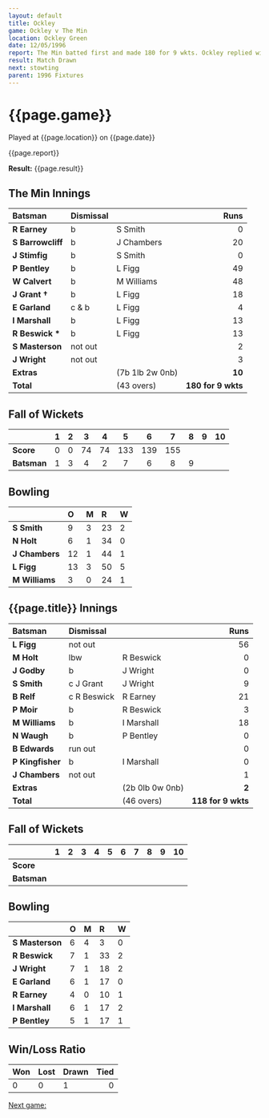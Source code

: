```yaml
---
layout: default
title: Ockley
game: Ockley v The Min
location: Ockley Green
date: 12/05/1996
report: The Min batted first and made 180 for 9 wkts. Ockley replied with 118 for 9 wkts
result: Match Drawn
next: stowting
parent: 1996 Fixtures
---
```


# {{page.game}}

Played at {{page.location}} on {{page.date}}

{{page.report}}

**Result:** {{page.result}}

## The Min Innings

| Batsman | Dismissal |  | Runs |
|:---|:---|---|---:|
| **R Earney** | b | S Smith | 0 |
| **S Barrowcliff** | b | J Chambers | 20 |
| **J Stimfig** | b | S Smith | 0 |
| **P Bentley** | b | L Figg | 49 |
| **W Calvert** | b | M Williams | 48 |
| **J Grant &#8224;** | b | L Figg | 18 |
| **E Garland** | c & b | L Figg | 4 |
| **I Marshall** | b | L Figg | 13 |
| **R Beswick &#42;** | b | L Figg | 13 |
| **S Masterson** | not out |  | 2 |
| **J Wright** | not out |  | 3 |
| **Extras** | | (7b 1lb 2w 0nb) | **10** |
| **Total** | | (43 overs) | **180 for 9 wkts** |

## Fall of Wickets

| | 1 | 2 | 3 | 4 | 5 | 6 | 7 | 8 | 9 | 10 |
|---|:---:|:---:|:---:|:---:|:---:|:---:|:---:|:---:|:---:|:---:|
| **Score** | 0 | 0 | 74 | 74 | 133 | 139 | 155 |  |  |  |
| **Batsman** | 1 | 3 | 4 | 2 | 7 | 6 | 8 | 9 |  |  |

## Bowling

| | O | M | R | W |
|---|:---|:---|:---|:---|
| **S Smith** | 9 | 3 | 23 | 2 |
| **N Holt** | 6 | 1 | 34 | 0 |
| **J Chambers** | 12 | 1 | 44 | 1 |
| **L Figg** | 13 | 3 | 50 | 5 |
| **M Williams** | 3 | 0 | 24 | 1 |

## {{page.title}} Innings

| Batsman | Dismissal |  | Runs |
|:---|:---|---|---:|
| **L Figg** | not out |  | 56 |
| **M Holt** | lbw | R Beswick | 0 |
| **J Godby** | b | J Wright | 0 |
| **S Smith** | c J Grant | J Wright | 9 |
| **B Relf** | c R Beswick | R Earney | 21 |
| **P Moir** | b | R Beswick | 3 |
| **M Williams** | b | I Marshall | 18 |
| **N Waugh** | b | P Bentley | 0 |
| **B Edwards** | run out |  | 0 |
| **P Kingfisher** | b | I Marshall | 0 |
| **J Chambers** | not out |  | 1 |
| **Extras** | | (2b 0lb 0w 0nb) | **2** |
| **Total** | | (46 overs) | **118 for 9 wkts** |

## Fall of Wickets

| | 1 | 2 | 3 | 4 | 5 | 6 | 7 | 8 | 9 | 10 |
|---|:---:|:---:|:---:|:---:|:---:|:---:|:---:|:---:|:---:|:---:|
| **Score** |  |  |  |  |  |  |  |  |  |  |
| **Batsman** |  |  |  |  |  |  |  |  |  |  |

## Bowling

| | O | M | R | W |
|---|:---|:---|:---|:---|
| **S Masterson** | 6 | 4 | 3 | 0 |
| **R Beswick** | 7 | 1 | 33 | 2 |
| **J Wright** | 7 | 1 | 18 | 2 |
| **E Garland** | 6 | 1 | 17 | 0 |
| **R Earney** | 4 | 0 | 10 | 1 |
| **I Marshall** | 6 | 1 | 17 | 2 |
| **P Bentley** | 5 | 1 | 17 | 1 |

## Win/Loss Ratio

| Won | Lost | Drawn | Tied |
|:---|:---|:---|---:|
| 0 | 0 | 1 | 0 |

[Next game:]({{page.next}})